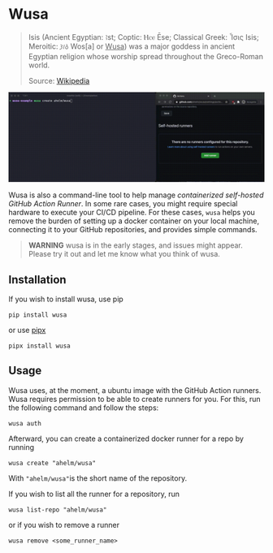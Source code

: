 # Wusa

> Isis (Ancient Egyptian: ꜣst; Coptic: Ⲏⲥⲉ Ēse; Classical Greek: Ἶσις Isis; Meroitic: 𐦥𐦣𐦯‎ Wos[a] or <span style="text-decoration: underline;">Wusa</span>) was a major goddess in ancient Egyptian religion whose worship spread throughout the Greco-Roman world.
>
> Source: [Wikipedia](https://en.wikipedia.org/wiki/Isis)

![Demo video for Wusa](docs/assets/wusa_demo.gif)

Wusa is also a command-line tool to help manage _containerized self-hosted GitHub
Action Runner_. In some rare cases, you might require special hardware to execute
your CI/CD pipeline. For these cases, `wusa` helps you remove the burden of setting up a docker container on your local machine, connecting it to your GitHub repositories, and provides simple commands.

> **WARNING** wusa is in the early stages, and issues might appear. Please try it out and let me know what you think of wusa.

## Installation

If you wish to install wusa, use pip

```shell
pip install wusa
```

or use [pipx](https://github.com/pipxproject/pipx)

```shell
pipx install wusa
```

## Usage

Wusa uses, at the moment, a ubuntu image with the GitHub Action runners. Wusa requires permission to be able to create runners for you. For this, run the following command and follow the steps:

```shell
wusa auth
```

Afterward, you can create a containerized docker runner for a repo by running

```shell
wusa create "ahelm/wusa"
```

With `"ahelm/wusa"`is the short name of the repository.

If you wish to list all the runner for a repository, run

```shell
wusa list-repo "ahelm/wusa"
```

or if you wish to remove a runner

```shell
wusa remove <some_runner_name>
```

